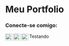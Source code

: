 # Meu Portfolio


### Conecte-se comigo:

[<img align="left" alt="codeSTACKr | Behance" width="22px" src="https://cdn.jsdelivr.net/npm/simple-icons@v3/icons/behance.svg" />][behance]
[<img align="left" alt="codeSTACKr | LinkedIn" width="22px" src="https://cdn.jsdelivr.net/npm/simple-icons@v3/icons/linkedin.svg" />][linkedin]
[<img align="left" alt="codeSTACKr | Instagram" width="22px" src="https://cdn.jsdelivr.net/npm/simple-icons@v3/icons/instagram.svg" />][instagram]

[behance]: https://www.behance.net/ronnybrasil
[instagram]: https://www.instagram.com/ronny.bsp/
[linkedin]: https://www.linkedin.com/in/ronny-brasil/

Testando
